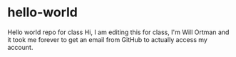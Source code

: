 # hello-world
Hello world repo for class
Hi, I am editing this for class, I'm Will Ortman and it took me forever to get an email from GitHub to actually access my account. 
